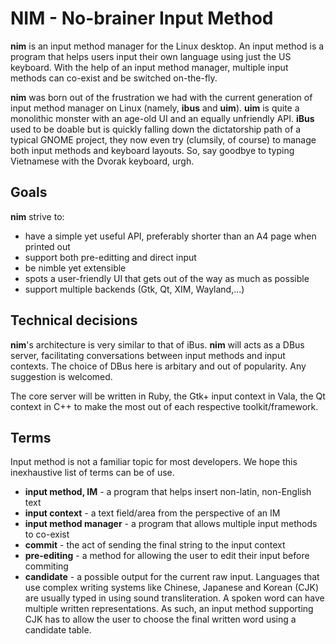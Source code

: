 NIM - No-brainer Input Method
=============================

**nim** is an input method manager for the Linux desktop. An input method is
a program that helps users input their own language using just the US keyboard.
With the help of an input method manager, multiple input methods can co-exist
and be switched on-the-fly.

**nim** was born out of the frustration we had with the current generation of
input method manager on Linux (namely, **ibus** and **uim**). **uim** is quite a
monolithic monster with an age-old UI and an equally unfriendly API. **iBus** used
to be doable but is quickly falling down the dictatorship path of a typical GNOME
project, they now even try (clumsily, of course) to manage both input methods
and keyboard layouts. So, say goodbye to typing Vietnamese with the Dvorak keyboard,
urgh.

## Goals

**nim** strive to:

- have a simple yet useful API, preferably shorter than an A4 page when printed out
- support both pre-editting and direct input
- be nimble yet extensible
- spots a user-friendly UI that gets out of the way as much as possible
- support multiple backends (Gtk, Qt, XIM, Wayland,...)

## Technical decisions

**nim**'s architecture is very similar to that of iBus. **nim** will acts as a
DBus server, facilitating conversations between input methods and input contexts.
The choice of DBus here is arbitary and out of popularity. Any suggestion is
welcomed.

The core server will be written in Ruby, the Gtk+ input context in Vala, the Qt
context in C++ to make the most out of each respective toolkit/framework.

## Terms

Input method is not a familiar topic for most developers. We hope this inexhaustive
list of terms can be of use.

- **input method, IM** - a program that helps insert non-latin, non-English text
- **input context** - a text field/area from the perspective of an IM
- **input method manager** - a program that allows multiple input methods to
    co-exist
- **commit** - the act of sending the final string to the input context
- **pre-editing** - a method for allowing the user to edit their input before commiting
- **candidate** - a possible output for the current raw input. Languages that use
    complex writing systems like Chinese, Japanese and Korean (CJK) are usually typed
    in using sound transliteration. A spoken word can have multiple written
    representations. As such, an input method supporting CJK has to allow the user
    to choose the final written word using a candidate table.
